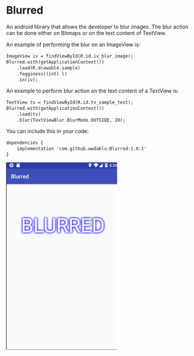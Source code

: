 # Blurred

An android library that allows the developer to blur images. The blur action can be done either on Bitmaps or on the text content of TextView.  

An example of performing the blur on an ImageView is:  
```
ImageView iv = findViewById(R.id.iv_blur_image);  
Blurred.with(getApplicationContext())  
    .load(R.drawable.sample)  
    .fogginess((int) l)  
    .in(iv);  
```

An example to perform blur action on the text content of a TextView is:  

```
TextView tv = findViewById(R.id.tv_sample_text);
Blurred.with(getApplicationContext())  
    .load(tv)  
    .blur(TextViewBlur.BlurMode.OUTSIDE, 20);  
```  

You can include this in your code:

```   
dependencies {
    implementation 'com.github.wwdablu:Blurred:1.0.1'
}
```   

![Sample](https://github.com/wwdablu/Blurred/blob/master/screenshot/blurry_v2.gif)

